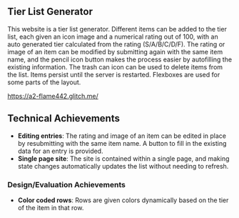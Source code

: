 ## Tier List Generator
This website is a tier list generator. Different items can be added to the tier list, each given an icon image and a numerical rating out of 100, with an auto generated tier calculated from the rating (S/A/B/C/D/F). The rating or image of an item can be modified by submitting again with the same item name, and the pencil icon button makes the process easier by autofilling the existing information. The trash can icon can be used to delete items from the list. Items persist until the server is restarted. Flexboxes are used for some parts of the layout.

https://a2-flame442.glitch.me/

## Technical Achievements
- **Editing entries**: The rating and image of an item can be edited in place by resubmitting with the same item name. A button to fill in the existing data for an entry is provided.
- **Single page site**: The site is contained within a single page, and making state changes automatically updates the list without needing to refresh.

### Design/Evaluation Achievements
- **Color coded rows**: Rows are given colors dynamically based on the tier of the item in that row.
